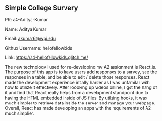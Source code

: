 ## Simple College Survery

PR: a4-Aditya-Kumar

Name: Aditya Kumar

Email: akumar6@wpi.edu

Github Username: hellofellowkids

Link: https://a4-hellofellowkids.glitch.me/

The new technology I used for re-developing my A2 assignment is React.js. The purpose of this app is to have users add responses to a survey, see the responses in a table, and be able to edit / delete those responses. React made the development experience intially harder as I was unfamilar with how to utilize it effectively. After loooking up videos online, I got the hang of it and find that React really helps from a development standpoint due to having the HTML embedded inside of JS files. By utilzing hooks, it was much simpler to retrieve data inside the server and manage your webpage. Overall, React has made developing an apps with the requirements of A2 much simplier.
